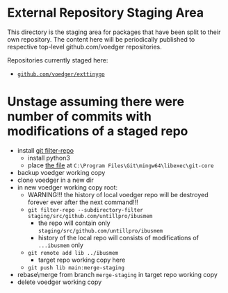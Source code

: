 # External Repository Staging Area

This directory is the staging area for packages that have been split to their own repository. The content here will be periodically published to respective top-level github.com/voedger repositories.

Repositories currently staged here:
- [`github.com/voedger/exttinygo`](https://github.com/voedger/exttinygo)

# Unstage assuming there were number of commits with modifications of a staged repo
- install [git filter-repo](https://github.com/newren/git-filter-repo/)
  - install python3
  - place [the file](https://github.com/newren/git-filter-repo/blob/main/git-filter-repo) at `C:\Program Files\Git\mingw64\libexec\git-core`
- backup voedger working copy
- clone voedger in a new dir
- in new voedger working copy root:
  - WARNING!!! the history of local voedger repo will be destroyed forever ever after the next command!!!
  - `git filter-repo --subdirectory-filter staging/src/github.com/untillpro/ibusmem`
    - the repo will contain only `staging/src/github.com/untillpro/ibusmem`
	- history of the local repo will consists of modifications of `...ibusmem` only
  - `git remote add lib ../ibusmem`
    - target repo working copy here
  - `git push lib main:merge-staging`
- rebase\merge from branch `merge-staging` in target repo working copy
- delete voedger working copy

